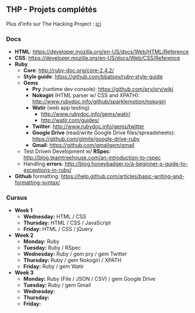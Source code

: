 ## THP - Projets complétés

Plus d'info sur The Hacking Project : [ici](http://www.thehackingproject.org/)

### Docs

- **HTML**: https://developer.mozilla.org/en-US/docs/Web/HTML/Reference
- **CSS**: https://developer.mozilla.org/en-US/docs/Web/CSS/Reference
- **Ruby**
  - **Core**: http://ruby-doc.org/core-2.4.2/
  - **Style guide**: https://github.com/bbatsov/ruby-style-guide
  - **Gems**
    - **Pry** (runtime dev console): https://github.com/pry/pry/wiki
    - **Nokogiri** (HTML parser w/ CSS and XPATH): http://www.rubydoc.info/github/sparklemotion/nokogiri
    - **Watir** (web app testing)
      - http://www.rubydoc.info/gems/watir/
      - http://watir.com/guides/
    - **Twitter**: http://www.rubydoc.info/gems/twitter
    - **Google Drive** (read/write Google Drive files/spreadsheets): https://github.com/gimite/google-drive-ruby
    - **Gmail**: https://github.com/gmailgem/gmail
  - Test Driven Development w/ **RSpec**: http://blog.teamtreehouse.com/an-introduction-to-rspec
  - Handling **errors**: http://blog.honeybadger.io/a-beginner-s-guide-to-exceptions-in-ruby/
- **Github** formatting: https://help.github.com/articles/basic-writing-and-formatting-syntax/

### Cursus

- **Week 1**
  - **Wednesday:** HTML / CSS
  - **Thursday:** HTML / CSS / JavaScript
  - **Friday:** HTML / CSS / jQuery
- **Week 2**
  - **Monday:** Ruby
  - **Tuesday:** Ruby / RSpec
  - **Wednesday:** Ruby / gem pry / gem Twitter
  - **Thursday:** Ruby / gem Nokogiri / XPATH
  - **Friday:** Ruby / gem Watir
- **Week 3**
  - **Monday:** Ruby (File / JSON / CSV) / gem Google Drive
  - **Tuesday:** Ruby / gem Gmail
  - **Wednesday:**
  - **Thursday:**
  - **Friday:**

